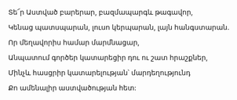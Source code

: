 Տե՜ր Աստված բարերար, բազմապարգև թագավոր,


Կենաց պատսպարան, լուսո կերպարան, լայն հանգստարան.


Որ մեղավորիս համար մարմնացար,


Անպատում գործեր կատարեցիր դու ու շատ հրաշքներ,


Մինչև հասցրիր կատարելության՝ մարդեղությունդ


Քո ամենալիր աստվածության հետ: